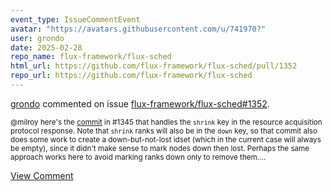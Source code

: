 ```yaml
---
event_type: IssueCommentEvent
avatar: "https://avatars.githubusercontent.com/u/741970?"
user: grondo
date: 2025-02-28
repo_name: flux-framework/flux-sched
html_url: https://github.com/flux-framework/flux-sched/pull/1352
repo_url: https://github.com/flux-framework/flux-sched
---
```


<a href='https://github.com/grondo' target='_blank'>grondo</a> commented on issue <a href='https://github.com/flux-framework/flux-sched/pull/1352' target='_blank'>flux-framework/flux-sched#1352</a>.

<small>@milroy here's the [commit](https://github.com/flux-framework/flux-sched/pull/1345/commits/9304ad91ec445e5654a79d5367bfe08b7ea1e11f) in #1345 that handles the `shrink` key in the resource acquisition protocol response. Note that `shrink` ranks will also be in the `down` key, so that commit also does some work to create a down-but-not-lost idset (which in the current case will always be empty), since it didn't make sense to mark nodes down then lost. Perhaps the same approach works here to avoid marking ranks down only to remove them....</small>

<a href='https://github.com/flux-framework/flux-sched/pull/1352' target='_blank'>View Comment</a>